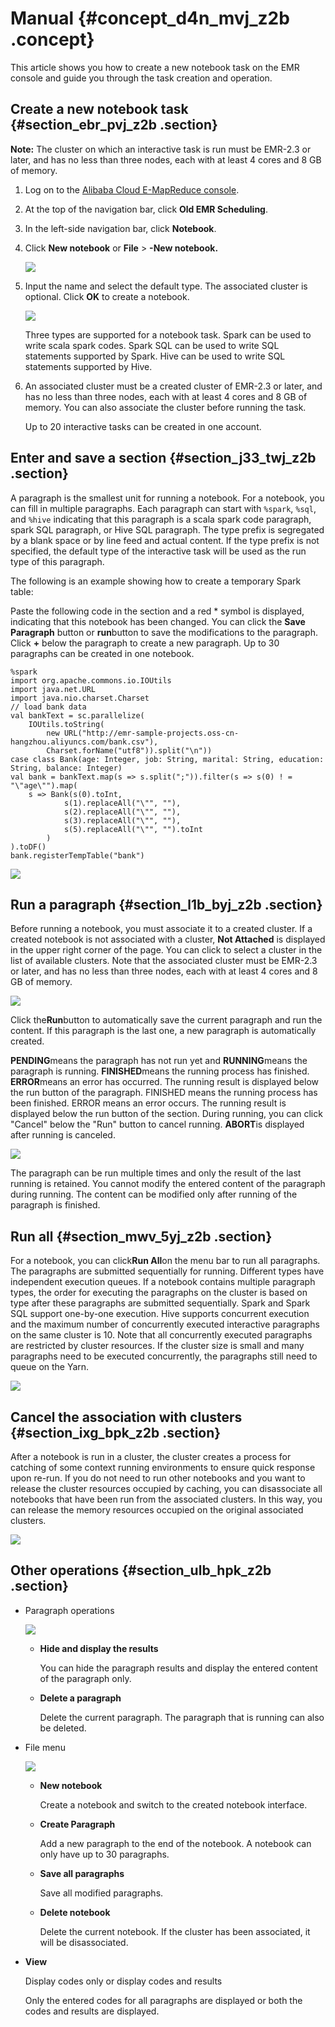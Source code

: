 # Manual {#concept_d4n_mvj_z2b .concept}

This article shows you how to create a new notebook task on the EMR console and guide you through the task creation and operation.

## Create a new notebook task {#section_ebr_pvj_z2b .section}

**Note:** The cluster on which an interactive task is run must be EMR-2.3 or later, and has no less than three nodes, each with at least 4 cores and 8 GB of memory.

1.  Log on to the [Alibaba Cloud E-MapReduce console](https://emr.console.aliyun.com/).
2.  At the top of the navigation bar, click **Old EMR Scheduling**.
3.  In the left-side navigation bar, click **Notebook**.
4.  Click **New notebook** or **File** \> **-New notebook.**

    ![](http://static-aliyun-doc.oss-cn-hangzhou.aliyuncs.com/assets/img/17928/154226473911017_en-US.jpg)

5.  Input the name and select the default type. The associated cluster is optional. Click **OK** to create a notebook.

    ![](http://static-aliyun-doc.oss-cn-hangzhou.aliyuncs.com/assets/img/17928/154226473911018_en-US.jpg)

    Three types are supported for a notebook task. Spark can be used to write scala spark codes. Spark SQL can be used to write SQL statements supported by Spark. Hive can be used to write SQL statements supported by Hive.

6.  An associated cluster must be a created cluster of EMR-2.3 or later, and has no less than three nodes, each with at least 4 cores and 8 GB of memory. You can also associate the cluster before running the task.

    Up to 20 interactive tasks can be created in one account.


## Enter and save a section {#section_j33_twj_z2b .section}

A paragraph is the smallest unit for running a notebook. For a notebook, you can fill in multiple paragraphs. Each paragraph can start with `%spark`, `%sql`, and `%hive` indicating that this paragraph is a scala spark code paragraph, spark SQL paragraph, or Hive SQL paragraph. The type prefix is segregated by a blank space or by line feed and actual content. If the type prefix is not specified, the default type of the interactive task will be used as the run type of this paragraph.

The following is an example showing how to create a temporary Spark table:

Paste the following code in the section and a red \* symbol is displayed, indicating that this notebook has been changed. You can click the **Save Paragraph** button or **run**button to save the modifications to the paragraph. Click **+** below the paragraph to create a new paragraph. Up to 30 paragraphs can be created in one notebook.

```
%spark
import org.apache.commons.io.IOUtils
import java.net.URL
import java.nio.charset.Charset
// load bank data
val bankText = sc.parallelize(
    IOUtils.toString(
        new URL("http://emr-sample-projects.oss-cn-hangzhou.aliyuncs.com/bank.csv"),
        Charset.forName("utf8")).split("\n"))
case class Bank(age: Integer, job: String, marital: String, education: String, balance: Integer)
val bank = bankText.map(s => s.split(";")).filter(s => s(0) ! = "\"age\"").map(
    s => Bank(s(0).toInt, 
            s(1).replaceAll("\"", ""),
            s(2).replaceAll("\"", ""),
            s(3).replaceAll("\"", ""),
            s(5).replaceAll("\"", "").toInt
        )
).toDF()
bank.registerTempTable("bank")
```

![](http://static-aliyun-doc.oss-cn-hangzhou.aliyuncs.com/assets/img/17928/154226473911030_en-US.jpg)

## Run a paragraph {#section_l1b_byj_z2b .section}

Before running a notebook, you must associate it to a created cluster. If a created notebook is not associated with a cluster, **Not Attached** is displayed in the upper right corner of the page. You can click to select a cluster in the list of available clusters. Note that the associated cluster must be EMR-2.3 or later, and has no less than three nodes, each with at least 4 cores and 8 GB of memory.

![](http://static-aliyun-doc.oss-cn-hangzhou.aliyuncs.com/assets/img/17928/154226473911031_en-US.jpg)

Click the**Run**button to automatically save the current paragraph and run the content. If this paragraph is the last one, a new paragraph is automatically created.

**PENDING**means the paragraph has not run yet and **RUNNING**means the paragraph is running. **FINISHED**means the running process has finished. **ERROR**means an error has occurred. The running result is displayed below the run button of the paragraph. FINISHED means the running process has been finished. ERROR means an error occurs. The running result is displayed below the run button of the section. During running, you can click "Cancel" below the "Run" button to cancel running. **ABORT**is displayed after running is canceled.

![](http://static-aliyun-doc.oss-cn-hangzhou.aliyuncs.com/assets/img/17928/154226473911032_en-US.jpg)

The paragraph can be run multiple times and only the result of the last running is retained. You cannot modify the entered content of the paragraph during running. The content can be modified only after running of the paragraph is finished.

## Run all {#section_mwv_5yj_z2b .section}

For a notebook, you can click**Run All**on the menu bar to run all paragraphs. The paragraphs are submitted sequentially for running. Different types have independent execution queues. If a notebook contains multiple paragraph types, the order for executing the paragraphs on the cluster is based on type after these paragraphs are submitted sequentially. Spark and Spark SQL support one-by-one execution. Hive supports concurrent execution and the maximum number of concurrently executed interactive paragraphs on the same cluster is 10. Note that all concurrently executed paragraphs are restricted by cluster resources. If the cluster size is small and many paragraphs need to be executed concurrently, the paragraphs still need to queue on the Yarn.

![](http://static-aliyun-doc.oss-cn-hangzhou.aliyuncs.com/assets/img/17928/154226473911033_en-US.jpg)

## Cancel the association with clusters {#section_ixg_bpk_z2b .section}

After a notebook is run in a cluster, the cluster creates a process for catching of some context running environments to ensure quick response upon re-run. If you do not need to run other notebooks and you want to release the cluster resources occupied by caching, you can disassociate all notebooks that have been run from the associated clusters. In this way, you can release the memory resources occupied on the original associated clusters.

![](http://static-aliyun-doc.oss-cn-hangzhou.aliyuncs.com/assets/img/17928/154226473911037_en-US.jpg)

## Other operations {#section_ulb_hpk_z2b .section}

-   Paragraph operations

    ![](http://static-aliyun-doc.oss-cn-hangzhou.aliyuncs.com/assets/img/17928/154226473911038_en-US.jpg)

    -   **Hide and display the results**

        You can hide the paragraph results and display the entered content of the paragraph only.

    -   **Delete a paragraph**

        Delete the current paragraph. The paragraph that is running can also be deleted.

-   File menu

    ![](http://static-aliyun-doc.oss-cn-hangzhou.aliyuncs.com/assets/img/17928/154226473911040_en-US.jpg)

    -   **New notebook**

        Create a notebook and switch to the created notebook interface.

    -   **Create Paragraph**

        Add a new paragraph to the end of the notebook. A notebook can only have up to 30 paragraphs.

    -   **Save all paragraphs**

        Save all modified paragraphs.

    -   **Delete notebook**

        Delete the current notebook. If the cluster has been associated, it will be disassociated.

-   **View**

    Display codes only or display codes and results

    Only the entered codes for all paragraphs are displayed or both the codes and results are displayed.



